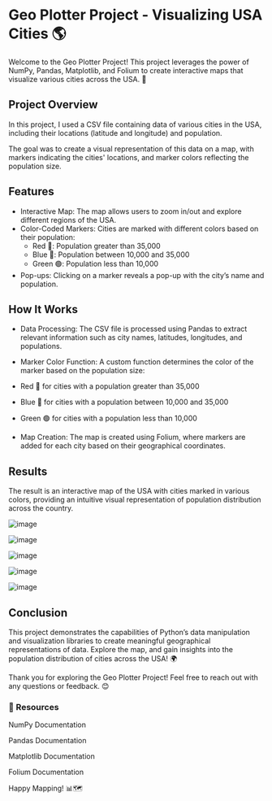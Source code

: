 # Geo Plotter Project - Visualizing USA Cities 🌎

Welcome to the Geo Plotter Project! This project leverages the power of NumPy, Pandas, Matplotlib, and Folium to create interactive maps that visualize various cities across the USA. 📍

## Project Overview

In this project, I used a CSV file containing data of various cities in the USA, including their locations (latitude and longitude) and population. 

The goal was to create a visual representation of this data on a map, with markers indicating the cities' locations, and marker colors reflecting the population size.

## Features
- Interactive Map: The map allows users to zoom in/out and explore different regions of the USA.
- Color-Coded Markers: Cities are marked with different colors based on their population:
   - Red 🔴: Population greater than 35,000
   - Blue 🔵: Population between 10,000 and 35,000
   - Green 🟢: Population less than 10,000
- Pop-ups: Clicking on a marker reveals a pop-up with the city’s name and population.

## How It Works
- Data Processing: The CSV file is processed using Pandas to extract relevant information such as city names, latitudes, longitudes, and populations.

- Marker Color Function: A custom function determines the color of the marker based on the population size:

- Red 🔴 for cities with a population greater than 35,000

- Blue 🔵 for cities with a population between 10,000 and 35,000

- Green 🟢 for cities with a population less than 10,000

- Map Creation: The map is created using Folium, where markers are added for each city based on their geographical coordinates.

## Results
The result is an interactive map of the USA with cities marked in various colors, providing an intuitive visual representation of population distribution across the country.

![image](https://github.com/user-attachments/assets/1b4361ac-13f0-4af0-a16f-63846289fcbe)

![image](https://github.com/user-attachments/assets/5882ffca-91ab-41c7-97f3-59ff3e707a7b)

![image](https://github.com/user-attachments/assets/c281c62d-9b54-4fe3-84f2-e0d3a81df349)

![image](https://github.com/user-attachments/assets/ada2f11e-bf3a-41db-a52c-3decccea5b6e)

![image](https://github.com/user-attachments/assets/2a3d8e69-824a-4c9e-b07e-cdc1bf58ceff)

## Conclusion

This project demonstrates the capabilities of Python’s data manipulation and visualization libraries to create meaningful geographical representations of data. Explore the map, and gain insights into the population distribution of cities across the USA! 🌍

Thank you for exploring the Geo Plotter Project! Feel free to reach out with any questions or feedback. 😊

### 🔗 Resources

NumPy Documentation

Pandas Documentation

Matplotlib Documentation

Folium Documentation

Happy Mapping! 📊🗺️
